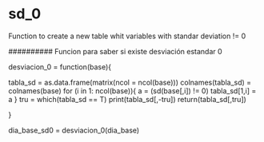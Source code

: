 # sd_0
Function to create a new table whit variables with standar deviation != 0


########## Funcion para saber si existe desviación estandar 0

desviacion_0 = function(base){

tabla_sd = as.data.frame(matrix(ncol = ncol(base)))
colnames(tabla_sd) = colnames(base)
for (i in 1: ncol(base)){
    a = (sd(base[,i]) != 0)
    tabla_sd[1,i] = a
}
tru = which(tabla_sd == T)
print(tabla_sd[,-tru])
return(tabla_sd[,tru])

}


dia_base_sd0 = desviacion_0(dia_base)
